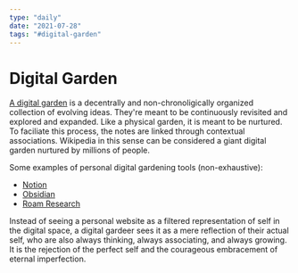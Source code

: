 ```yaml
---
type: "daily"
date: "2021-07-28"
tags: "#digital-garden"
---
```

# Digital Garden 

[A digital garden](https://maggieappleton.com/garden-history) is a decentrally and non-chronoligically organized collection of evolving ideas. They're meant to be continuously revisited and explored and expanded. Like a physical garden, it is meant to be nurtured. To faciliate this process, the notes are linked through contextual associations. Wikipedia in this sense can be considered a giant digital garden nurtured by millions of people.

Some examples of personal digital gardening tools (non-exhaustive):

- [Notion](https://www.notion.so/)
- [Obsidian](https://obsidian.md/)
- [Roam Research](https://roamresearch.com/)

Instead of seeing a personal website as a filtered representation of self in the digital space, a digital gardeer sees it as a mere reflection of their actual self, who are also always thinking, always associating, and always growing. It is the rejection of the perfect self and the courageous embracement of eternal imperfection. 